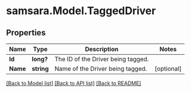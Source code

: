 # samsara.Model.TaggedDriver
## Properties

Name | Type | Description | Notes
------------ | ------------- | ------------- | -------------
**Id** | **long?** | The ID of the Driver being tagged. | 
**Name** | **string** | Name of the Driver being tagged. | [optional] 

[[Back to Model list]](../README.md#documentation-for-models) [[Back to API list]](../README.md#documentation-for-api-endpoints) [[Back to README]](../README.md)

